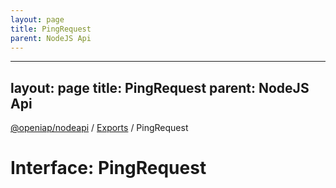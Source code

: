 ```yaml
---
layout: page
title: PingRequest
parent: NodeJS Api
---
```

---
layout: page
title: PingRequest
parent: NodeJS Api
---
[@openiap/nodeapi](../README.md) / [Exports](../modules.md) / PingRequest

# Interface: PingRequest
